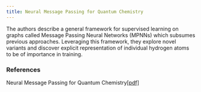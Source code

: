 ```yaml
---
title: Neural Message Passing for Quantum Chemistry
---
```


The authors describe a general framework for supervised learning on graphs called Message Passing Neural Networks (MPNNs) which subsumes previous approaches. Leveraging this framework, they explore novel variants and discover explicit representation of individual hydrogen atoms to be of importance in training.


### References
Neural Message Passing for Quantum Chemistry[[pdf]](https://arxiv.org/pdf/1704.01212)